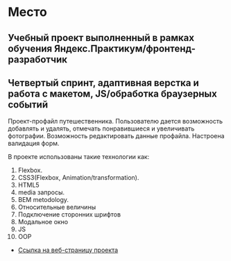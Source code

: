 # Место
## Учебный проект выполненный в рамках обучения Яндекс.Практикум/фронтенд-разработчик
## Четвертый спринт, адаптивная верстка и работа с макетом, JS/обработка браузерных событий 

Проект-профайл путешественника. Пользователю дается возможность добавлять и удалять, отмечать понравившиеся и увеличивать фотографии. Возможность редактировать данные профайла. Настроена валидация форм. 

В проекте использованы такие технологии как:

1. Flexbox. 
2. CSS3(Flexbox, Animation/transformation).
3. HTML5
4. media запросы.
5. BEM metodology. 
6. Относительные величины
7. Подключение сторонних шрифтов
8. Модальное окно
9. JS
10. OOP


* [Ссылка на веб-страницу проекта](https://kolenhen.github.io/mesto/index.html)
